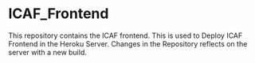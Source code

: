 # ICAF_Frontend
This repository contains the ICAF frontend. This is used to Deploy ICAF Frontend in the Heroku Server. Changes in the Repository reflects on the server with a new build.
